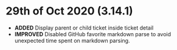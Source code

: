 # 29th of Oct 2020 (3.14.1)
- **ADDED** Display parent or child ticket inside ticket detail
- **IMPROVED** Disabled GitHub favorite markdown parse to avoid unexpected time spent on markdown parsing.
